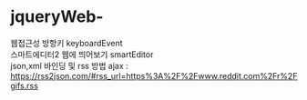# jqueryWeb-<br>
웹접근성 방향키 keyboardEvent <br>
스마트에디터2 웹에 띄어보기 smartEditor <br>
json,xml 바인딩 및 rss 방법 ajax : https://rss2json.com/#rss_url=https%3A%2F%2Fwww.reddit.com%2Fr%2Fgifs.rss <br>
 
